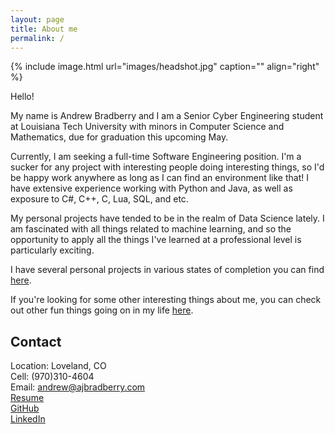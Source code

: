 ```yaml
---
layout: page
title: About me
permalink: /
---
```


{% include image.html url="images/headshot.jpg" caption="" align="right" %}

Hello!<br />

My name is Andrew Bradberry and I am a Senior Cyber Engineering student at Louisiana Tech University with minors in Computer Science and Mathematics, due for graduation this upcoming May.<br />

Currently, I am seeking a full-time Software Engineering position. I'm a sucker for any project with interesting people doing interesting things, so I'd be happy work anywhere as long as I can find an environment like that! I have extensive experience working with Python and Java, as well as exposure to C#, C++, C, Lua, SQL, and etc.<br />

My personal projects have tended to be in the realm of Data Science lately. I am fascinated with all things related to machine learning, and so the opportunity to apply all the things I've learned at a professional level is particularly exciting.<br />

I have several personal projects in various states of completion you can find [here](../Projects/).<br />

 If you're looking for some other interesting things about me, you can check out other fun things going on in my life [here](../misc).

## Contact

Location: Loveland, CO <br />
Cell: (970)310-4604<br />
Email: [andrew@ajbradberry.com]<br />
[Resume](../images/resume_software.pdf)<br />
[GitHub](http://github.com/ajbradberry96)<br />
[LinkedIn](https://www.linkedin.com/in/andrew-bradberry-b6223913b/)

[andrew@ajbradberry.com]: mailto:andrew@ajbradberry.com
